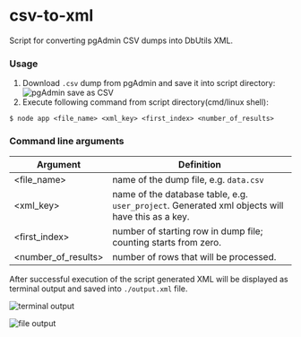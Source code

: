 # csv-to-xml

Script for converting pgAdmin CSV dumps into DbUtils XML.

### Usage

1. Download `.csv` dump from pgAdmin and save it into script directory:
   ![pgAdmin save as CSV](https://image.prntscr.com/image/t4AFYGlBSHCr52ubyWgGWQ.png 'pgAdmin save as CSV')
2. Execute following command from script directory(cmd/linux shell):

```
$ node app <file_name> <xml_key> <first_index> <number_of_results>
```

### Command line arguments

| Argument            | Definition                                                                                      |
| ------------------- | ----------------------------------------------------------------------------------------------- |
| <file_name>         | name of the dump file, e.g. `data.csv`                                                          |
| <xml_key>           | name of the database table, e.g. `user_project`. Generated xml objects will have this as a key. |
| <first_index>       | number of starting row in dump file; counting starts from zero.                                 |
| <number_of_results> | number of rows that will be processed.                                                          |

After successful execution of the script generated XML will be displayed as terminal output and saved into `./output.xml` file.

![terminal output](https://image.prntscr.com/image/IZleOzE1RY6Oo9tFK6k65g.png 'terminal output')

![file output](https://image.prntscr.com/image/SY3wtFy3QbenVCpFreXqIg.png 'file output')
